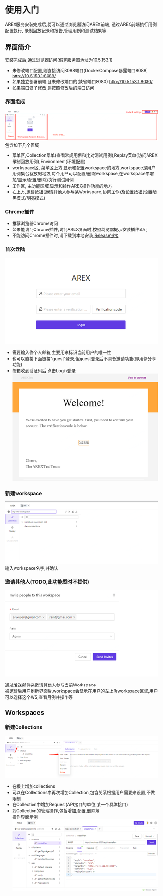 # 使用入门
AREX服务安装完成后,就可以通过浏览器访问AREX前端, 通过AREX前端执行用例配置执行,
录制回放记录和报告,管理用例和测试结果等.

## 界面简介
安装完成后,通过浏览器访问(假定服务器地址为10.5.153.1)
* 未修改端口配置,则直接访问8088端口(DockerCompose暴露端口8088) http://10.5.153.1:8088/
* 如果独立部署前端,且未修改端口的(缺省端口8080) http://10.5.153.1:8080/
* 如果端口做了修改,则按照修改后的端口访问

### 界面组成
![](../resource/c3.menu.png)
包含如下几个区域
* 菜单区,Collection菜单(查看常规用例和比对测试用例),Replay菜单(访问AREX录制回放用例),Environment(环境配置)
* workspace区, 菜单区上方,显示和配置workspace的地方,workspace是用户用例集合存放的地方,每个用户可以配置/删除workspace,在workspace中增加/显示/配置/删除/执行测试用例
* 工作区, 主功能区域,显示和操作AREX操作功能的地方
* 右上方,邀请按钮(邀请其他人参与某Workspace,协同工作)及设置按钮(设置暗黑模式/明亮模式)

### Chrome插件
* 推荐浏览器Chrome访问
* 如果能访问Chrome插件,访问AREX界面时,按照浏览器提示安装插件即可
* 不能访问Chrome插件时,请下载到本地安装,[Release链接](https://github.com/arextest/arex-chrome-extension/releases)

### 首次登陆
![](../resource/c3.login.png)
* 需要输入你个人邮箱,主要用来标识当前用户的唯一性  
* 也可以直接下面链接"guest"登录,但guest登录后不具备邀请功能(即用例分享功能)
* 邮箱收到验证码后,点击Login登录 
![](../resource/c3.logininvide.png)

### 新建workspace
![](../resource/c3.1.png)
输入workspace名字,并确认

### 邀请其他人(TODO,此功能暂时不提供)
![](../resource/c3.2.png)

通过发送邮件来邀请其他人参与当前Workspace  
被邀请后用户刷新界面后,workspace会显示在用户的左上角workspace区域,用户可以选择这个WS,查看用例并操作等

## Workspaces

### 新建Collections
![](../resource/c3.3.png)
* 在根上增加collections
* 可以在Collections中再次增加Collection,包含关系根据用户需要来设置,不做限制
* 在Collection中增加Request(API接口的单位,某一个具体接口)
* 对Collection的管理操作,包括增加,配置,删除等  
操作界面示例  
![](../resource/c3.4.png)
